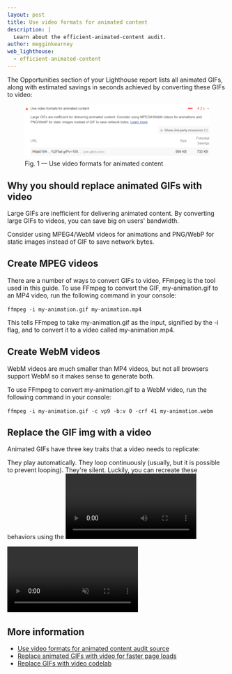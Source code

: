 ```yaml
---
layout: post
title: Use video formats for animated content
description: |
  Learn about the efficient-animated-content audit.
author: megginkearney
web_lighthouse:
  - efficient-animated-content
---
```


The Opportunities section of your Lighthouse report lists
all animated GIFs, along with estimated savings in seconds
achieved by converting these GIFs to video:

<figure class="w-figure">
  <img class="w-screenshot w-screenshot--filled" src="efficient-animated-content.png" alt="Use video formats for animated content">
  <figcaption class="w-figcaption">
    Fig. 1 — Use video formats for animated content
  </figcaption>
</figure>

## Why you should replace animated GIFs with video

Large GIFs are inefficient for delivering animated content.
By converting large GIFs to videos, you can save big on users' bandwidth.

Consider using MPEG4/WebM videos for animations and PNG/WebP 
for static images instead of GIF to save network bytes.

## Create MPEG videos
There are a number of ways to convert GIFs to video,
FFmpeg is the tool used in this guide.
To use FFmpeg to convert the GIF, my-animation.gif to an MP4 video,
run the following command in your console:

`ffmpeg -i my-animation.gif my-animation.mp4`  

This tells FFmpeg to take my-animation.gif as the input, signified by the -i flag,
and to convert it to a video called my-animation.mp4.

## Create WebM videos

WebM videos are much smaller than MP4 videos,
but not all browsers support WebM so it makes sense to generate both.

To use FFmpeg to convert my-animation.gif to a WebM video, run the following command in your console:

`ffmpeg -i my-animation.gif -c vp9 -b:v 0 -crf 41 my-animation.webm`

## Replace the GIF img with a video
Animated GIFs have three key traits that a video needs to replicate:

They play automatically.
They loop continuously (usually, but it is possible to prevent looping).
They're silent.
Luckily, you can recreate these behaviors using the <video> element.

<video autoplay loop muted playsinline>  
  <source src="my-animation.webm" type="video/webm">  
  <source src="my-animation.mp4" type="video/mp4">  
</video>  

## More information

- [Use video formats for animated content audit source](https://github.com/GoogleChrome/lighthouse/blob/master/lighthouse-core/audits/byte-efficiency/efficient-animated-content.js)
- [Replace animated GIFs with video for faster page loads](https://web.dev/fast/replace-gifs-with-videos)
- [Replace GIFs with video codelab](https://web.dev/fast/replace-gifs-with-videos/codelab-replace-gifs-with-video)